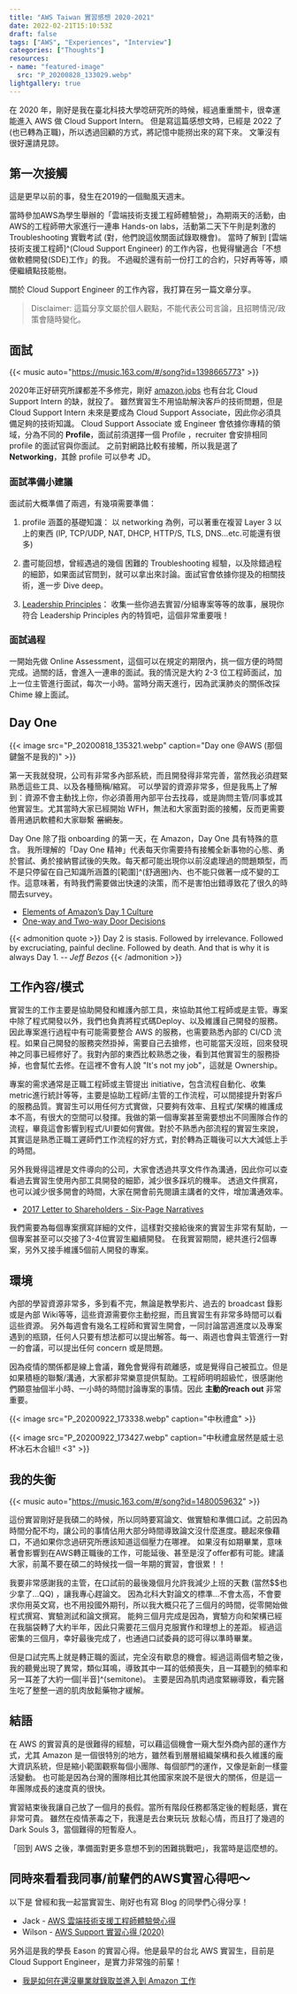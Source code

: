 ```yaml
---
title: "AWS Taiwan 實習感想 2020-2021"
date: 2022-02-21T15:10:53Z
draft: false
tags: ["AWS", "Experiences", "Interview"]
categories: ["Thoughts"]
resources:
- name: "featured-image"
  src: "P_20200828_133029.webp"
lightgallery: true
---
```


在 2020 年，剛好是我在臺北科技大學唸研究所的時候，經過重重關卡，很幸運能進入 AWS 做 Cloud Support Intern。
但是寫這篇感想文時，已經是 2022 了 (也已轉為正職)，所以透過回顧的方式，將記憶中能撈出來的寫下來。
文筆沒有很好還請見諒。

## 第一次接觸

這是更早以前的事，發生在2019的一個颱風天週末。

當時參加AWS為學生舉辦的「雲端技術支援工程師體驗營」，為期兩天的活動，由AWS的工程師帶大家進行一連串 Hands-on labs，活動第二天下午則是刺激的 Troubleshooting 實戰考試 (對，他們說這攸關面試錄取機會)。
當時了解到 [雲端技術支援工程師]^(Cloud Support Engineer) 的工作內容，也覺得蠻適合「不想做軟體開發(SDE)工作」的我。
不過礙於還有前一份打工的合約，只好再等等，順便繼續點技能樹。

關於 Cloud Support Engineer 的工作內容，我打算在另一篇文章分享。

> Disclaimer: 這篇分享文屬於個人觀點，不能代表公司言論，且招聘情況/政策會隨時變化。

## 面試

{{< music auto="https://music.163.com/#/song?id=1398665773" >}}

2020年正好研究所課都差不多修完，剛好 [amazon.jobs](https://amazon.jobs) 也有台北 Cloud Support Intern 的缺，就投了。
雖然實習生不用協助解決客戶的技術問題，但是 Cloud Support Intern 未來是要成為 Cloud Support Associate，因此你必須具備足夠的技術知識。
Cloud Support Associate 或 Engineer 會依據你專精的領域，分為不同的 **Profile**，面試前須選擇一個 Profile ，recruiter 會安排相同 profile 的面試官與你面試。
之前對網路比較有接觸，所以我是選了 **Networking**，其餘 profile 可以參考 JD。

### 面試準備小建議

面試前大概準備了兩週，有幾項需要準備：

1. profile 涵蓋的基礎知識：
  以 networking 為例，可以著重在複習 Layer 3 以上的東西 (IP, TCP/UDP, NAT, DHCP, HTTP/S, TLS, DNS...etc.可能還有很多)

2. 盡可能回想，曾經遇過的幾個 困難的 Troubleshooting 經驗，以及除錯過程的細節，如果面試官問到，就可以拿出來討論。面試官會依據你提及的相關技術，進一步 Dive deep。

3. [Leadership Principles](https://www.amazon.jobs/en/principles)：
  收集一些你過去實習/分組專案等等的故事，展現你符合 Leadership Principles 內的特質吧，這個非常重要哦！

### 面試過程

一開始先做 Online Assessment，這個可以在規定的期限內，挑一個方便的時間完成。過關的話，會進入一連串的面試。我的情況是大約 2-3 位工程師面試，加上一位主管進行面試，每次一小時。當時分兩天進行，因為武漢肺炎的關係改採 Chime 線上面試。

## Day One

{{< image src="P_20200818_135321.webp" caption="Day one @AWS (那個鍵盤不是我的)" >}}

第一天我就發現，公司有非常多內部系統，而且開發得非常完善，當然我必須趕緊熟悉這些工具、以及各種簡稱/縮寫。
可以學習的資源非常多，但是我馬上了解到：資源不會主動找上你，你必須善用內部平台去找尋，或是詢問主管/同事或其他實習生。尤其當時大家已經開始 WFH，無法和大家面對面的接觸，反而更需要善用通訊軟體和大家聯繫 ~~當網友~~。

Day One 除了指 onboarding 的第一天，在 Amazon，Day One 具有特殊的意含。
我所理解的「Day One 精神」代表每天你需要持有接觸全新事物的心態、勇於嘗試、勇於接納嘗試後的失敗。每天都可能出現你以前沒處理過的問題類型，而不是只停留在自己知識所涵蓋的[範圍]^(舒適圈)內、也不能只做著一成不變的工作。這意味著，有時我們需要做出快速的決策，而不是害怕出錯導致花了很久的時間去survey。

- [Elements of Amazon’s Day 1 Culture](https://aws.amazon.com/executive-insights/content/how-amazon-defines-and-operationalizes-a-day-1-culture/?nc1=h_ls)
- [One-way and Two-way Door Decisions](https://shit.management/one-way-and-two-way-door-decisions/)

{{< admonition quote >}}
Day 2 is stasis. Followed by irrelevance. Followed by excruciating, painful decline. Followed by death. And that is why it is always Day 1. -- *Jeff Bezos*
{{< /admonition >}}

## 工作內容/模式

實習生的工作主要是協助開發和維護內部工具，來協助其他工程師或是主管。專案中除了程式開發以外，我們也負責將程式碼Deploy、以及維護自己開發的服務。因此專案進行過程中有可能需要整合 AWS 的服務，也需要熟悉內部的 CI/CD 流程。如果自己開發的服務突然掛掉，需要自己去搶修，也可能當天沒班，回來發現神之同事已經修好了。我對內部的東西比較熟悉之後，看到其他實習生的服務掛掉，也會幫忙去修。在這裡不會有人說 "It's not my job"，這就是 Ownership。

專案的需求通常是正職工程師或主管提出 initiative，包含流程自動化、收集metric進行統計等等，主要是協助工程師/主管的工作流程，可以間接提升對客戶的服務品質。實習生可以用任何方式實做，只要夠有效率、且程式/架構的維護成本不高，有很大的空間可以發揮。我做的第一個專案甚至需要想出不同團隊合作的流程，畢竟這會影響到程式/UI要如何實做。對於不熟悉內部流程的實習生來說，其實這是熟悉正職工遲師們工作流程的好方式，對於轉為正職後可以大大減低上手的時間。

另外我覺得這裡是文件導向的公司，大家會透過共享文件作為溝通，因此你可以查看過去實習生使用內部工具開發的細節，減少很多踩坑的機率。
透過文件撰寫，也可以減少很多開會的時間，大家在開會前先閱讀主講者的文件，增加溝通效率。

- [2017 Letter to Shareholders - Six-Page Narratives](https://www.aboutamazon.com/news/company-news/2017-letter-to-shareholders)

我們需要為每個專案撰寫詳細的文件，這樣對交接給後來的實習生非常有幫助，一個專案甚至可以交接了3-4位實習生繼續開發。
在我實習期間，總共進行2個專案，另外又接手維護5個前人開發的專案。

## 環境

內部的學習資源非常多，多到看不完，無論是教學影片、過去的 broadcast 錄影或是內部 Wiki等等，這些資源需要你主動挖掘，而且實習生有非常多時間可以看這些資源。
另外每週會有幾名工程師和實習生開會，一同討論當週進度以及專案遇到的瓶頸，任何人只要有想法都可以提出解答。每一、兩週也會與主管進行一對一的會議，可以提出任何 concern 或是問題。

因為疫情的關係都是線上會議，難免會覺得有疏離感，或是覺得自己被孤立。但是如果積極的聯繫/溝通，大家都非常樂意提供幫助。工程師明明超級忙，很感謝他們願意抽個半小時、一小時的時間討論專案的事情。因此 **主動的reach out** 非常重要。

{{< image src="P_20200922_173338.webp" caption="中秋禮盒" >}}

{{< image src="P_20200922_173427.webp" caption="中秋禮盒居然是威士忌杯冰石木合組!! <3" >}}

## 我的失衡
{{< music auto="https://music.163.com/#/song?id=1480059632" >}}

這份實習剛好是我碩二的時候，所以同時要寫論文、做實驗和準備口試。之前因為時間分配不均，讓公司的事情佔用大部分時間導致論文沒什麼進度。聽起來像藉口，不過如果你念過研究所應該知道這個壓力在哪裡。
如果沒有如期畢業，意味著會影響到在AWS轉正職後的工作，可能延後、甚至是沒了offer都有可能。建議大家，前萬不要在碩二的時候找一個一年期的實習，會很累！！

我要非常感謝我的主管，在口試前的最後幾個月允許我減少上班的天數 (當然$$也少拿了...QQ) ，讓我專心趕論文。
因為北科大對論文的標準...不會太高，不會要求你用英文寫，也不用投國外期刊，所以我大概只花了三個月的時間，從零開始做程式撰寫、實驗測試和論文撰寫。
能夠三個月完成是因為，實驗方向和架構已經在我腦袋轉了大約半年，因此只需要花三個月克服實作和理想上的差距。
經過這密集的三個月，幸好最後完成了，也通過口試委員的認可得以準時畢業。

但是口試完馬上就是轉正職的面試，完全沒有歇息的機會。經過這兩個考驗之後，我的聽覺出現了異常，類似耳鳴，導致其中一耳的低頻喪失，且一耳聽到的頻率和另一耳差了大約一個[半音]^(semitone)。
主要是因為肌肉過度緊繃導致，看完醫生吃了整整一週的肌肉放鬆藥物才緩解。

## 結語

在 AWS 的實習真的是很難得的經驗，可以藉這個機會一窺大型外商內部的運作方式，尤其 Amazon 是一個很特別的地方，雖然看到層層組織架構和長久維護的龐大資訊系統，但是縮小範圍觀察每個小團隊、每個部門的運作，又像是新創一樣靈活變動。
也可能是因為台灣的團隊相比其他國家來說不是很大的關係，但是這一年團隊成長的速度真的很快。

實習結束後我讓自己放了一個月的長假。當所有階段任務都落定後的輕鬆感，實在非常可貴。
雖然在疫情荼毒之下，我還是去台東玩玩 放鬆心情，而且打了幾週的 Dark Souls 3，當個難得的短暫廢人。

「回到 AWS 之後，準備面對更多意想不到的困難挑戰吧」，我當時是這麼想的。

## 同時來看看我同事/前輩們的AWS實習心得吧～

以下是 曾經和我一起當實習生、剛好也有寫 Blog 的同學們心得分享！
- Jack - [AWS 雲端技術支援工程師體驗營心得](https://jackkuo.org/post/aws%E9%9B%B2%E7%AB%AF%E5%B7%A5%E7%A8%8B%E5%B8%AB%E9%AB%94%E9%A9%97%E7%87%9F%E5%BF%83%E5%BE%97/)
- Wilson - [AWS Support 實習心得 (2020)](https://josix.tw/aws-support-intern-review-2020/)

另外這是我的學長 Eason 的實習心得。他是最早的台北 AWS 實習生，目前是 Cloud Support Engineer，是實力非常強的前輩！
- [我是如何在還沒畢業就錄取並進入到 Amazon 工作 ](https://easoncao.com/how-am-I-get-into-amazon-before-graduate/)
